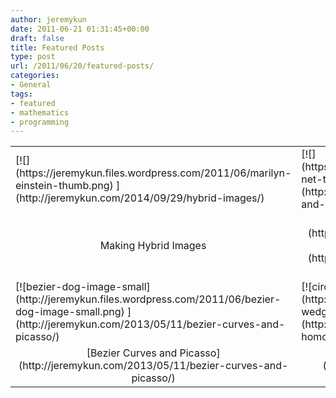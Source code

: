 ```yaml
---
author: jeremykun
date: 2011-06-21 01:31:45+00:00
draft: false
title: Featured Posts
type: post
url: /2011/06/20/featured-posts/
categories:
- General
tags:
- featured
- mathematics
- programming
---
```


<table >
<tbody >
<tr >

<td >[![](https://jeremykun.files.wordpress.com/2011/06/marilyn-einstein-thumb.png)
](http://jeremykun.com/2014/09/29/hybrid-images/)
</td>

<td >[![](https://jeremykun.files.wordpress.com/2011/06/nerual-net-thumb.png)
](http://jeremykun.com/2012/12/09/neural-networks-and-backpropagation/)
</td>

<td >[![](http://jeremykun.files.wordpress.com/2014/02/add-points-example.png)
](http://jeremykun.com/2014/02/08/introducing-elliptic-curves/)
</td>
</tr>
<tr >

<td style="text-align:center;" >Making Hybrid Images
</td>

<td style="text-align:center;" >[Neural Networks](http://jeremykun.com/2012/12/09/neural-networks-and-backpropagation/)
[and Backpropagation](http://jeremykun.com/2012/12/09/neural-networks-and-backpropagation/)
</td>

<td style="text-align:center;" >[Elliptic Curves
and Cryptography](http://jeremykun.com/2014/02/08/introducing-elliptic-curves/)
</td>
</tr>
<tr >

<td >[![bezier-dog-image-small](http://jeremykun.files.wordpress.com/2011/06/bezier-dog-image-small.png)
](http://jeremykun.com/2013/05/11/bezier-curves-and-picasso/)
</td>

<td >[![circle-wedge-sphere](http://jeremykun.files.wordpress.com/2013/04/circle-wedge-sphere2.png)
](http://jeremykun.com/2013/04/10/computing-homology/)
</td>

<td >[![baby_programmers](http://jeremykun.files.wordpress.com/2011/06/baby_programmers.jpg?)
](http://jeremykun.com/2014/01/02/probably-approximately-correct-a-formal-theory-of-learning/)
</td>
</tr>
<tr >

<td style="text-align:center;" >[Bezier Curves and Picasso](http://jeremykun.com/2013/05/11/bezier-curves-and-picasso/)
</td>

<td style="text-align:center;" >[Computing Homology](http://jeremykun.com/2013/04/10/computing-homology/)
</td>

<td style="text-align:center;" >[Probably Approximately
Correct – A Formal Theory
of Learning
](http://jeremykun.com/2014/01/02/probably-approximately-correct-a-formal-theory-of-learning/)
</td>
</tr>
</tbody>
</table>
